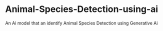 # Animal-Species-Detection-using-ai
An Ai model that an identify Animal Species Detection using Generative Ai
